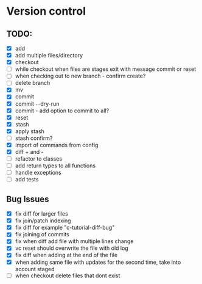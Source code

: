 # Version control

## TODO:

- [x] add
- [x] add multiple files/directory
- [x] checkout
- [ ] while checkout when files are stages exit with message commit or reset
- [ ] when checking out to new branch - confirm create?
- [ ] delete branch
- [x] mv
- [x] commit
- [x] commit --dry-run
- [x] commit - add option to commit to all?
- [x] reset
- [x] stash
- [x] apply stash 
- [ ] stash confirm?
- [x] import of commands from config
- [x] diff + and -
- [ ] refactor to classes
- [ ] add return types to all functions
- [ ] handle exceptions
- [ ] add tests
 
## Bug Issues

- [x] fix diff for larger files
- [x] fix join/patch indexing
- [x] fix diff for example "c-tutorial-diff-bug"
- [x] fix joining of commits 
- [x] fix when diff add file with multiple lines change 
- [x] vc reset should overwrite the file with old log
- [x] fix diff when adding at the end of the file
- [x] when adding same file with updates for the second time, take into account staged
- [ ] when checkout delete files that dont exist